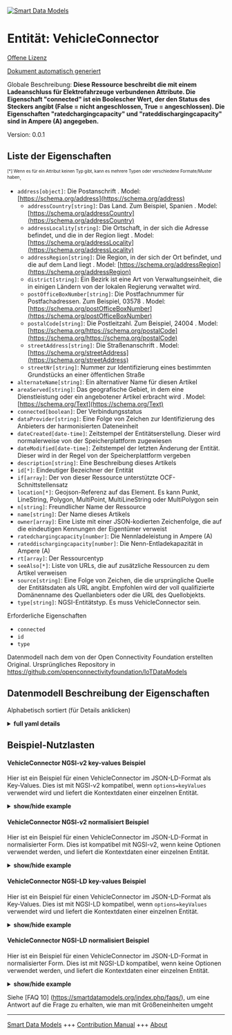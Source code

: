 <!-- 10-Header -->    
[![Smart Data Models](https://smartdatamodels.org/wp-content/uploads/2022/01/SmartDataModels_logo.png "Logo")](https://smartdatamodels.org)    
Entität: VehicleConnector    
=========================<!-- /10-Header -->    
<!-- 15-License -->    
[Offene Lizenz](https://github.com/smart-data-models//dataModel.OCF/blob/master/VehicleConnector/LICENSE.md)    
[Dokument automatisch generiert](https://docs.google.com/presentation/d/e/2PACX-1vTs-Ng5dIAwkg91oTTUdt8ua7woBXhPnwavZ0FxgR8BsAI_Ek3C5q97Nd94HS8KhP-r_quD4H0fgyt3/pub?start=false&loop=false&delayms=3000#slide=id.gb715ace035_0_60)    
<!-- /15-License -->    
<!-- 20-Description -->    
Globale Beschreibung: **Diese Ressource beschreibt die mit einem Ladeanschluss für Elektrofahrzeuge verbundenen Attribute. Die Eigenschaft "connected" ist ein Boolescher Wert, der den Status des Steckers angibt (False = nicht angeschlossen, True = angeschlossen). Die Eigenschaften "ratedchargingcapacity" und "rateddischargingcapacity" sind in Ampere (A) angegeben.**    
Version: 0.0.1    
<!-- /20-Description -->    
<!-- 30-PropertiesList -->    
## Liste der Eigenschaften    
<sup><sub>[*] Wenn es für ein Attribut keinen Typ gibt, kann es mehrere Typen oder verschiedene Formate/Muster haben</sub></sup>.    
- `address[object]`: Die Postanschrift  . Model: [https://schema.org/address](https://schema.org/address)	- `addressCountry[string]`: Das Land. Zum Beispiel, Spanien  . Model: [https://schema.org/addressCountry](https://schema.org/addressCountry)    
	- `addressLocality[string]`: Die Ortschaft, in der sich die Adresse befindet, und die in der Region liegt  . Model: [https://schema.org/addressLocality](https://schema.org/addressLocality)    
	- `addressRegion[string]`: Die Region, in der sich der Ort befindet, und die auf dem Land liegt  . Model: [https://schema.org/addressRegion](https://schema.org/addressRegion)    
	- `district[string]`: Ein Bezirk ist eine Art von Verwaltungseinheit, die in einigen Ländern von der lokalen Regierung verwaltet wird.      
	- `postOfficeBoxNumber[string]`: Die Postfachnummer für Postfachadressen. Zum Beispiel, 03578  . Model: [https://schema.org/postOfficeBoxNumber](https://schema.org/postOfficeBoxNumber)    
	- `postalCode[string]`: Die Postleitzahl. Zum Beispiel, 24004  . Model: [https://schema.org/https://schema.org/postalCode](https://schema.org/https://schema.org/postalCode)    
	- `streetAddress[string]`: Die Straßenanschrift  . Model: [https://schema.org/streetAddress](https://schema.org/streetAddress)    
	- `streetNr[string]`: Nummer zur Identifizierung eines bestimmten Grundstücks an einer öffentlichen Straße      
- `alternateName[string]`: Ein alternativer Name für diesen Artikel  - `areaServed[string]`: Das geografische Gebiet, in dem eine Dienstleistung oder ein angebotener Artikel erbracht wird  . Model: [https://schema.org/Text](https://schema.org/Text)- `connected[boolean]`: Der Verbindungsstatus  - `dataProvider[string]`: Eine Folge von Zeichen zur Identifizierung des Anbieters der harmonisierten Dateneinheit  - `dateCreated[date-time]`: Zeitstempel der Entitätserstellung. Dieser wird normalerweise von der Speicherplattform zugewiesen  - `dateModified[date-time]`: Zeitstempel der letzten Änderung der Entität. Dieser wird in der Regel von der Speicherplattform vergeben  - `description[string]`: Eine Beschreibung dieses Artikels  - `id[*]`: Eindeutiger Bezeichner der Entität  - `if[array]`: Der von dieser Ressource unterstützte OCF-Schnittstellensatz  - `location[*]`: Geojson-Referenz auf das Element. Es kann Punkt, LineString, Polygon, MultiPoint, MultiLineString oder MultiPolygon sein  - `n[string]`: Freundlicher Name der Ressource  - `name[string]`: Der Name dieses Artikels  - `owner[array]`: Eine Liste mit einer JSON-kodierten Zeichenfolge, die auf die eindeutigen Kennungen der Eigentümer verweist  - `ratedchargingcapacity[number]`: Die Nennladeleistung in Ampere (A)  - `rateddischargingcapacity[number]`: Die Nenn-Entladekapazität in Ampere (A)  - `rt[array]`: Der Ressourcentyp  - `seeAlso[*]`: Liste von URLs, die auf zusätzliche Ressourcen zu dem Artikel verweisen  - `source[string]`: Eine Folge von Zeichen, die die ursprüngliche Quelle der Entitätsdaten als URL angibt. Empfohlen wird der voll qualifizierte Domänenname des Quellanbieters oder die URL des Quellobjekts.  - `type[string]`: NGSI-Entitätstyp. Es muss VehicleConnector sein.  <!-- /30-PropertiesList -->    
<!-- 35-RequiredProperties -->    
Erforderliche Eigenschaften    
- `connected`  - `id`  - `type`  <!-- /35-RequiredProperties -->    
<!-- 40-RequiredProperties -->    
Datenmodell nach dem von der Open Connectivity Foundation erstellten Original. Ursprüngliches Repository in https://github.com/openconnectivityfoundation/IoTDataModels    
<!-- /40-RequiredProperties -->    
<!-- 50-DataModelHeader -->    
## Datenmodell Beschreibung der Eigenschaften    
Alphabetisch sortiert (für Details anklicken)    
<!-- /50-DataModelHeader -->    
<!-- 60-ModelYaml -->    
<details><summary><strong>full yaml details</strong></summary>      
```yaml    
VehicleConnector:      
  description: 'This Resource describes the attributes associated with an electric vehicle charging connector. The Property ''connected'' is a boolean indicating the status of the connector (False = disconnected, True = connected). The Property ''ratedchargingcapacity'' and ''rateddischargingcapacity'' are in Amps (A).'      
  properties:      
    address:      
      description: The mailing address      
      properties:      
        addressCountry:      
          description: 'The country. For example, Spain'      
          type: string      
          x-ngsi:      
            model: https://schema.org/addressCountry      
            type: Property      
        addressLocality:      
          description: 'The locality in which the street address is, and which is in the region'      
          type: string      
          x-ngsi:      
            model: https://schema.org/addressLocality      
            type: Property      
        addressRegion:      
          description: 'The region in which the locality is, and which is in the country'      
          type: string      
          x-ngsi:      
            model: https://schema.org/addressRegion      
            type: Property      
        district:      
          description: 'A district is a type of administrative division that, in some countries, is managed by the local government'      
          type: string      
          x-ngsi:      
            type: Property      
        postOfficeBoxNumber:      
          description: 'The post office box number for PO box addresses. For example, 03578'      
          type: string      
          x-ngsi:      
            model: https://schema.org/postOfficeBoxNumber      
            type: Property      
        postalCode:      
          description: 'The postal code. For example, 24004'      
          type: string      
          x-ngsi:      
            model: https://schema.org/https://schema.org/postalCode      
            type: Property      
        streetAddress:      
          description: The street address      
          type: string      
          x-ngsi:      
            model: https://schema.org/streetAddress      
            type: Property      
        streetNr:      
          description: Number identifying a specific property on a public street      
          type: string      
          x-ngsi:      
            type: Property      
      type: object      
      x-ngsi:      
        model: https://schema.org/address      
        type: Property      
    alternateName:      
      description: An alternative name for this item      
      type: string      
      x-ngsi:      
        type: Property      
    areaServed:      
      description: The geographic area where a service or offered item is provided      
      type: string      
      x-ngsi:      
        model: https://schema.org/Text      
        type: Property      
    connected:      
      description: The connection state      
      readOnly: true      
      type: boolean      
      x-ngsi:      
        type: Property      
    dataProvider:      
      description: A sequence of characters identifying the provider of the harmonised data entity      
      type: string      
      x-ngsi:      
        type: Property      
    dateCreated:      
      description: Entity creation timestamp. This will usually be allocated by the storage platform      
      format: date-time      
      type: string      
      x-ngsi:      
        type: Property      
    dateModified:      
      description: Timestamp of the last modification of the entity. This will usually be allocated by the storage platform      
      format: date-time      
      type: string      
      x-ngsi:      
        type: Property      
    description:      
      description: A description of this item      
      type: string      
      x-ngsi:      
        type: Property      
    id:      
      anyOf:      
        - description: Identifier format of any NGSI entity      
          maxLength: 256      
          minLength: 1      
          pattern: ^[\w\-\.\{\}\$\+\*\[\]`|~^@!,:\\]+$      
          type: string      
          x-ngsi:      
            type: Property      
        - description: Identifier format of any NGSI entity      
          format: uri      
          type: string      
          x-ngsi:      
            type: Property      
      description: Unique identifier of the entity      
      x-ngsi:      
        type: Property      
    if:      
      description: The OCF Interface set supported by this Resource      
      items:      
        enum:      
          - oic.if.s      
          - oic.if.baseline      
        type: string      
      minItems: 2      
      readOnly: true      
      type: array      
      uniqueItems: true      
      x-ngsi:      
        type: Property      
    location:      
      description: 'Geojson reference to the item. It can be Point, LineString, Polygon, MultiPoint, MultiLineString or MultiPolygon'      
      oneOf:      
        - description: Geojson reference to the item. Point      
          properties:      
            bbox:      
              items:      
                type: number      
              minItems: 4      
              type: array      
            coordinates:      
              items:      
                type: number      
              minItems: 2      
              type: array      
            type:      
              enum:      
                - Point      
              type: string      
          required:      
            - type      
            - coordinates      
          title: GeoJSON Point      
          type: object      
          x-ngsi:      
            type: GeoProperty      
        - description: Geojson reference to the item. LineString      
          properties:      
            bbox:      
              items:      
                type: number      
              minItems: 4      
              type: array      
            coordinates:      
              items:      
                items:      
                  type: number      
                minItems: 2      
                type: array      
              minItems: 2      
              type: array      
            type:      
              enum:      
                - LineString      
              type: string      
          required:      
            - type      
            - coordinates      
          title: GeoJSON LineString      
          type: object      
          x-ngsi:      
            type: GeoProperty      
        - description: Geojson reference to the item. Polygon      
          properties:      
            bbox:      
              items:      
                type: number      
              minItems: 4      
              type: array      
            coordinates:      
              items:      
                items:      
                  items:      
                    type: number      
                  minItems: 2      
                  type: array      
                minItems: 4      
                type: array      
              type: array      
            type:      
              enum:      
                - Polygon      
              type: string      
          required:      
            - type      
            - coordinates      
          title: GeoJSON Polygon      
          type: object      
          x-ngsi:      
            type: GeoProperty      
        - description: Geojson reference to the item. MultiPoint      
          properties:      
            bbox:      
              items:      
                type: number      
              minItems: 4      
              type: array      
            coordinates:      
              items:      
                items:      
                  type: number      
                minItems: 2      
                type: array      
              type: array      
            type:      
              enum:      
                - MultiPoint      
              type: string      
          required:      
            - type      
            - coordinates      
          title: GeoJSON MultiPoint      
          type: object      
          x-ngsi:      
            type: GeoProperty      
        - description: Geojson reference to the item. MultiLineString      
          properties:      
            bbox:      
              items:      
                type: number      
              minItems: 4      
              type: array      
            coordinates:      
              items:      
                items:      
                  items:      
                    type: number      
                  minItems: 2      
                  type: array      
                minItems: 2      
                type: array      
              type: array      
            type:      
              enum:      
                - MultiLineString      
              type: string      
          required:      
            - type      
            - coordinates      
          title: GeoJSON MultiLineString      
          type: object      
          x-ngsi:      
            type: GeoProperty      
        - description: Geojson reference to the item. MultiLineString      
          properties:      
            bbox:      
              items:      
                type: number      
              minItems: 4      
              type: array      
            coordinates:      
              items:      
                items:      
                  items:      
                    items:      
                      type: number      
                    minItems: 2      
                    type: array      
                  minItems: 4      
                  type: array      
                type: array      
              type: array      
            type:      
              enum:      
                - MultiPolygon      
              type: string      
          required:      
            - type      
            - coordinates      
          title: GeoJSON MultiPolygon      
          type: object      
          x-ngsi:      
            type: GeoProperty      
      x-ngsi:      
        type: GeoProperty      
    n:      
      description: Friendly name of the Resource      
      maxLength: 64      
      readOnly: true      
      type: string      
      x-ngsi:      
        type: Property      
    name:      
      description: The name of this item      
      type: string      
      x-ngsi:      
        type: Property      
    owner:      
      description: A List containing a JSON encoded sequence of characters referencing the unique Ids of the owner(s)      
      items:      
        anyOf:      
          - description: Identifier format of any NGSI entity      
            maxLength: 256      
            minLength: 1      
            pattern: ^[\w\-\.\{\}\$\+\*\[\]`|~^@!,:\\]+$      
            type: string      
            x-ngsi:      
              type: Property      
          - description: Identifier format of any NGSI entity      
            format: uri      
            type: string      
            x-ngsi:      
              type: Property      
        description: Unique identifier of the entity      
        x-ngsi:      
          type: Property      
      type: array      
      x-ngsi:      
        type: Property      
    ratedchargingcapacity:      
      description: The rated charging capacity in Amps (A)      
      readOnly: true      
      type: number      
      x-ngsi:      
        type: Property      
    rateddischargingcapacity:      
      description: The rated discharging capacity in Amps (A)      
      readOnly: true      
      type: number      
      x-ngsi:      
        type: Property      
    rt:      
      description: The Resource Type      
      items:      
        enum:      
          - oic.r.vehicle.connector      
        maxLength: 64      
        type: string      
      minItems: 1      
      readOnly: true      
      type: array      
      uniqueItems: true      
      x-ngsi:      
        type: Property      
    seeAlso:      
      description: list of uri pointing to additional resources about the item      
      oneOf:      
        - items:      
            format: uri      
            type: string      
          minItems: 1      
          type: array      
        - format: uri      
          type: string      
      x-ngsi:      
        type: Property      
    source:      
      description: 'A sequence of characters giving the original source of the entity data as a URL. Recommended to be the fully qualified domain name of the source provider, or the URL to the source object'      
      type: string      
      x-ngsi:      
        type: Property      
    type:      
      description: NGSI entity type. It has to be VehicleConnector      
      enum:      
        - VehicleConnector      
      type: string      
      x-ngsi:      
        type: Property      
  required:      
    - connected      
    - id      
    - type      
  type: object      
  x-derived-from: https://raw.githubusercontent.com/openconnectivityfoundation/IoTDataModels/master/VehicleConnectorResURI.swagger.json      
  x-disclaimer: 'Redistribution and use in source and binary forms, with or without modification, are permitted  provided that the license conditions are met. Copyleft (c) 2022 Contributors to Smart Data Models Program'      
  x-license-url: https://github.com/smart-data-models/dataModel.OCF/blob/master/VehicleConnector/LICENSE.md      
  x-model-schema: https://smart-data-models.github.io/dataModel.OCF/VehicleConnector/schema.json      
  x-model-tags: OCF      
  x-version: 0.0.1      
```    
</details>      
<!-- /60-ModelYaml -->    
<!-- 70-MiddleNotes -->    
<!-- /70-MiddleNotes -->    
<!-- 80-Examples -->    
## Beispiel-Nutzlasten    
#### VehicleConnector NGSI-v2 key-values Beispiel    
Hier ist ein Beispiel für einen VehicleConnector im JSON-LD-Format als Key-Values. Dies ist mit NGSI-v2 kompatibel, wenn `options=keyValues` verwendet wird und liefert die Kontextdaten einer einzelnen Entität.    
<details><summary><strong>show/hide example</strong></summary>      
```json  
{  
  "id": "urn:ngsi-ld:VehicleConnector:id:JPXG:63090686",  
  "dateCreated": "2004-11-18T08:54:05Z",  
  "dateModified": "2023-01-15T04:30:42Z",  
  "source": "Apply carry speech nor responsibility ",  
  "name": "Friend well happy degree end. Decision a",  
  "alternateName": "Under Congress hand institution analysis establish build listen. Hard forward since try animal executive. Simpl",  
  "description": "Skin family consumer drive. Arm per establish. Style chance have later.",  
  "dataProvider": "Have follow control peace know.",  
  "owner": [  
    "urn:ngsi-ld:VehicleConnector:items:HMCJ:34623597",  
    "urn:ngsi-ld:VehicleConnector:items:XNIW:54386436"  
  ],  
  "seeAlso": [  
    "urn:ngsi-ld:VehicleConnector:items:WASN:20285756"  
  ],  
  "location": {  
    "type": "Point",  
    "coordinates": [  
      -57.2071525,  
      50.016674  
    ]  
  },  
  "address": {  
    "streetAddress": "Central successful image tree significant write. Up father cold decision recognize the enter. Opportunity word across large.",  
    "addressLocality": "His administration perform police program table si",  
    "addressRegion": "Wear actually market daughter cour",  
    "addressCountry": "Give true business sport continue over increase newspaper. Arrive support cause shoulder decision. Share sell wrong they.",  
    "postalCode": "Bring degree cover always particularly none on.",  
    "postOfficeBoxNumber": "Time those Congress measure best. Relationship development over rec",  
    "streetNr": "Name approach walk practice. Easy here decide so.",  
    "district": "Near strategy however finally their plan. Resourc"  
  },  
  "areaServed": "Lawyer if customer project. Democrat may above sister way prevent. Reason five already best dream.",  
  "rt": [  
    "oic.r.vehicle.connector"  
  ],  
  "connected": false,  
  "ratedchargingcapacity": 161.4,  
  "rateddischargingcapacity": 196.6,  
  "n": "Action stuff hot",  
  "if": [  
    "oic.if.s",  
    "oic.if.baseline"  
  ],  
  "type": "VehicleConnector"  
}  
```  
</details>    
#### VehicleConnector NGSI-v2 normalisiert Beispiel    
Hier ist ein Beispiel für einen VehicleConnector im JSON-LD-Format in normalisierter Form. Dies ist kompatibel mit NGSI-v2, wenn keine Optionen verwendet werden, und liefert die Kontextdaten einer einzelnen Entität.    
<details><summary><strong>show/hide example</strong></summary>      
```json  
{  
  "id": "urn:ngsi-ld:VehicleConnector:id:JPXG:63090686",  
  "dateCreated": {  
    "type": "DateTime",  
    "value": "2004-11-18T08:54:05Z"  
  },  
  "dateModified": {  
    "type": "DateTime",  
    "value": "2023-01-15T04:30:42Z"  
  },  
  "source": {  
    "type": "Text",  
    "value": "Apply carry speech nor responsibility "  
  },  
  "name": {  
    "type": "Text",  
    "value": "Friend well happy degree end. Decision a"  
  },  
  "alternateName": {  
    "type": "Text",  
    "value": "Under Congress hand institution analysis establish build listen. Hard forward since try animal executive. Simpl"  
  },  
  "description": {  
    "type": "Text",  
    "value": "Skin family consumer drive. Arm per establish. Style chance have later."  
  },  
  "dataProvider": {  
    "type": "Text",  
    "value": "Have follow control peace know."  
  },  
  "owner": {  
    "type": "StructuredValue",  
    "value": [  
      "urn:ngsi-ld:VehicleConnector:items:HMCJ:34623597",  
      "urn:ngsi-ld:VehicleConnector:items:XNIW:54386436"  
    ]  
  },  
  "seeAlso": {  
    "type": "StructuredValue",  
    "value": [  
      "urn:ngsi-ld:VehicleConnector:items:WASN:20285756"  
    ]  
  },  
  "location": {  
    "type": "geo:json",  
    "value": {  
      "type": "Point",  
      "coordinates": [  
        -57.2071525,  
        50.016674  
      ]  
    }  
  },  
  "address": {  
    "type": "StructuredValue",  
    "value": {  
      "streetAddress": "Central successful image tree significant write. Up father cold decision recognize the enter. Opportunity word across large.",  
      "addressLocality": "His administration perform police program table si",  
      "addressRegion": "Wear actually market daughter cour",  
      "addressCountry": "Give true business sport continue over increase newspaper. Arrive support cause shoulder decision. Share sell wrong they.",  
      "postalCode": "Bring degree cover always particularly none on.",  
      "postOfficeBoxNumber": "Time those Congress measure best. Relationship development over rec",  
      "streetNr": "Name approach walk practice. Easy here decide so.",  
      "district": "Near strategy however finally their plan. Resourc"  
    }  
  },  
  "areaServed": {  
    "type": "Text",  
    "value": "Lawyer if customer project. Democrat may above sister way prevent. Reason five already best dream."  
  },  
  "rt": {  
    "type": "StructuredValue",  
    "value": [  
      "oic.r.vehicle.connector"  
    ]  
  },  
  "connected": {  
    "type": "Boolean",  
    "value": false  
  },  
  "ratedchargingcapacity": {  
    "type": "Number",  
    "value": 161.4  
  },  
  "rateddischargingcapacity": {  
    "type": "Number",  
    "value": 196.6  
  },  
  "n": {  
    "type": "Text",  
    "value": "Action stuff hot"  
  },  
  "if": {  
    "type": "StructuredValue",  
    "value": [  
      "oic.if.s",  
      "oic.if.baseline"  
    ]  
  },  
  "type": "VehicleConnector"  
}  
```  
</details>    
#### VehicleConnector NGSI-LD key-values Beispiel    
Hier ist ein Beispiel für einen VehicleConnector im JSON-LD-Format als Key-Values. Dies ist mit NGSI-LD kompatibel, wenn `options=keyValues` verwendet wird und liefert die Kontextdaten einer einzelnen Entität.    
<details><summary><strong>show/hide example</strong></summary>      
```json  
{  
  "id": "urn:ngsi-ld:VehicleConnector:id:JPXG:63090686",  
  "dateCreated": "2004-11-18T08:54:05Z",  
  "dateModified": "2023-01-15T04:30:42Z",  
  "source": "Apply carry speech nor responsibility ",  
  "name": "Friend well happy degree end. Decision a",  
  "alternateName": "Under Congress hand institution analysis establish build listen. Hard forward since try animal executive. Simpl",  
  "description": "Skin family consumer drive. Arm per establish. Style chance have later.",  
  "dataProvider": "Have follow control peace know.",  
  "owner": [  
    "urn:ngsi-ld:VehicleConnector:items:HMCJ:34623597",  
    "urn:ngsi-ld:VehicleConnector:items:XNIW:54386436"  
  ],  
  "seeAlso": [  
    "urn:ngsi-ld:VehicleConnector:items:WASN:20285756"  
  ],  
  "location": {  
    "type": "Point",  
    "coordinates": [  
      -57.2071525,  
      50.016674  
    ]  
  },  
  "address": {  
    "streetAddress": "Central successful image tree significant write. Up father cold decision recognize the enter. Opportunity word across large.",  
    "addressLocality": "His administration perform police program table si",  
    "addressRegion": "Wear actually market daughter cour",  
    "addressCountry": "Give true business sport continue over increase newspaper. Arrive support cause shoulder decision. Share sell wrong they.",  
    "postalCode": "Bring degree cover always particularly none on.",  
    "postOfficeBoxNumber": "Time those Congress measure best. Relationship development over rec",  
    "streetNr": "Name approach walk practice. Easy here decide so.",  
    "district": "Near strategy however finally their plan. Resourc"  
  },  
  "areaServed": "Lawyer if customer project. Democrat may above sister way prevent. Reason five already best dream.",  
  "rt": [  
    "oic.r.vehicle.connector"  
  ],  
  "connected": false,  
  "ratedchargingcapacity": 161.4,  
  "rateddischargingcapacity": 196.6,  
  "n": "Action stuff hot",  
  "if": [  
    "oic.if.s",  
    "oic.if.baseline"  
  ],  
  "type": "VehicleConnector",  
  "@context": [  
    "https://smartdatamodels.org/context.jsonld"  
  ]  
}  
```  
</details>    
#### VehicleConnector NGSI-LD normalisiert Beispiel    
Hier ist ein Beispiel für einen VehicleConnector im JSON-LD-Format in normalisierter Form. Dies ist mit NGSI-LD kompatibel, wenn keine Optionen verwendet werden, und liefert die Kontextdaten einer einzelnen Entität.    
<details><summary><strong>show/hide example</strong></summary>      
```json  
{  
    "id": "urn:ngsi-ld:VehicleConnector:id:JPXG:63090686",  
    "dateCreated": {  
        "type": "Property",  
        "value": {  
            "@type": "DateTime",  
            "@value": "2004-11-18T08:54:05Z"  
        }  
    },  
    "dateModified": {  
        "type": "Property",  
        "value": {  
            "@type": "DateTime",  
            "@value": "2023-01-15T04:30:42Z"  
        }  
    },  
    "source": {  
        "type": "Property",  
        "value": "Apply carry speech nor responsibility "  
    },  
    "name": {  
        "type": "Property",  
        "value": "Friend well happy degree end. Decision a"  
    },  
    "alternateName": {  
        "type": "Property",  
        "value": "Under Congress hand institution analysis establish build listen. Hard forward since try animal executive. Simpl"  
    },  
    "description": {  
        "type": "Property",  
        "value": "Skin family consumer drive. Arm per establish. Style chance have later."  
    },  
    "dataProvider": {  
        "type": "Property",  
        "value": "Have follow control peace know."  
    },  
    "owner": {  
        "type": "Property",  
        "value": [  
            "urn:ngsi-ld:VehicleConnector:items:HMCJ:34623597",  
            "urn:ngsi-ld:VehicleConnector:items:XNIW:54386436"  
        ]  
    },  
    "seeAlso": {  
        "type": "Property",  
        "value": [  
            "urn:ngsi-ld:VehicleConnector:items:WASN:20285756"  
        ]  
    },  
    "location": {  
        "type": "GeoProperty",  
        "value": {  
            "type": "Point",  
            "coordinates": [  
                -57.2071525,  
                50.016674  
            ]  
        }  
    },  
    "address": {  
        "type": "Property",  
        "value": {  
            "streetAddress": "Central successful image tree significant write. Up father cold decision recognize the enter. Opportunity word across large.",  
            "addressLocality": "His administration perform police program table si",  
            "addressRegion": "Wear actually market daughter cour",  
            "addressCountry": "Give true business sport continue over increase newspaper. Arrive support cause shoulder decision. Share sell wrong they.",  
            "postalCode": "Bring degree cover always particularly none on.",  
            "postOfficeBoxNumber": "Time those Congress measure best. Relationship development over rec",  
            "streetNr": "Name approach walk practice. Easy here decide so.",  
            "district": "Near strategy however finally their plan. Resourc"  
        }  
    },  
    "areaServed": {  
        "type": "Property",  
        "value": "Lawyer if customer project. Democrat may above sister way prevent. Reason five already best dream."  
    },  
    "rt": {  
        "type": "Property",  
        "value": [  
            "oic.r.vehicle.connector"  
        ]  
    },  
    "connected": {  
        "type": "Property",  
        "value": false  
    },  
    "ratedchargingcapacity": {  
        "type": "Property",  
        "value": 161.4  
    },  
    "rateddischargingcapacity": {  
        "type": "Property",  
        "value": 196.6  
    },  
    "n": {  
        "type": "Property",  
        "value": "Action stuff hot"  
    },  
    "if": {  
        "type": "Property",  
        "value": [  
            "oic.if.s",  
            "oic.if.baseline"  
        ]  
    },  
    "type": "VehicleConnector",  
    "@context": [  
        "https://smartdatamodels.org/context.jsonld"  
    ]  
}  
```  
</details><!-- /80-Examples -->    
<!-- 90-FooterNotes -->    
<!-- /90-FooterNotes -->    
<!-- 95-Units -->    
Siehe [FAQ 10] (https://smartdatamodels.org/index.php/faqs/), um eine Antwort auf die Frage zu erhalten, wie man mit Größeneinheiten umgeht    
<!-- /95-Units -->    
<!-- 97-LastFooter -->    
---    
[Smart Data Models](https://smartdatamodels.org) +++ [Contribution Manual](https://bit.ly/contribution_manual) +++ [About](https://bit.ly/Introduction_SDM)<!-- /97-LastFooter -->    
